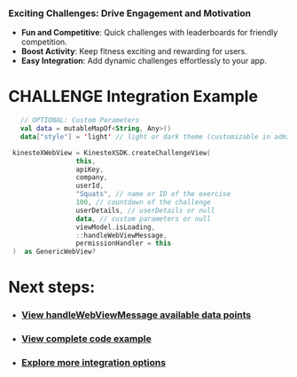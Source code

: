 ### Exciting Challenges: Drive Engagement and Motivation

- **Fun and Competitive**: Quick challenges with leaderboards for friendly competition.  
- **Boost Activity**: Keep fitness exciting and rewarding for users.  
- **Easy Integration**: Add dynamic challenges effortlessly to your app.  

# **CHALLENGE Integration Example**

   ```kotlin
      // OPTIONAL: Custom Parameters
      val data = mutableMapOf<String, Any>()
      data["style"] = 'light' // light or dark theme (customizable in admin dashboard)

    kinesteXWebView = KinesteXSDK.createChallengeView(
                    this,
                    apiKey,
                    company,
                    userId,
                    "Squats", // name or ID of the exercise
                    100, // countdown of the challenge
                    userDetails, // userDetails or null
                    data, // custom parameters or null
                    viewModel.isLoading,
                    ::handleWebViewMessage,
                    permissionHandler = this 
    )  as GenericWebView?
   ```

# Next steps: 
- ### [View handleWebViewMessage available data points](../../data.md)
- ### [View complete code example](../../examples/challenge.md)
- ### [Explore more integration options](../overview.md)
